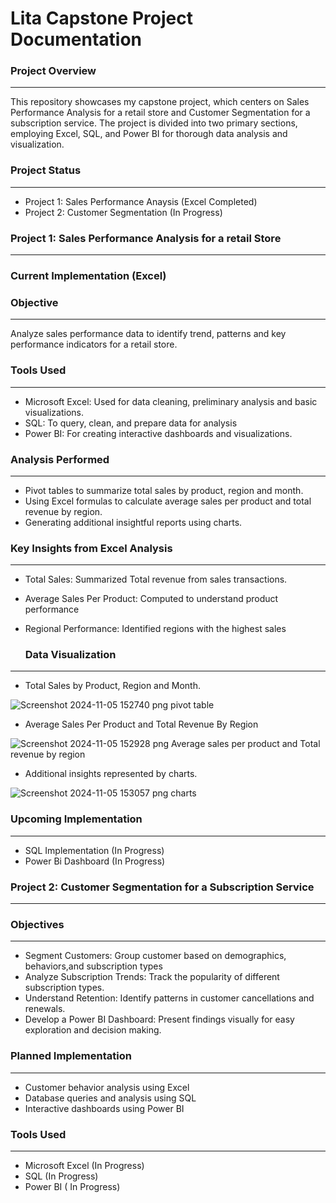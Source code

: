 # Lita Capstone Project Documentation

### Project Overview
---
This repository showcases my capstone project, which centers on Sales Performance Analysis for a retail store and Customer Segmentation for a subscription service. The project is divided into two primary sections, employing Excel, SQL, and Power BI for thorough data analysis and visualization.

### Project Status
---
- Project 1: Sales Performance Anaysis (Excel Completed)
- Project 2: Customer Segmentation (In Progress)
  
 ### Project 1: Sales Performance Analysis for a retail Store
 ---
  ### Current Implementation (Excel)

  ### Objective
  ---
  Analyze sales performance data to identify trend, patterns and key performance indicators for a retail store.

   ### Tools Used
   ---
   - Microsoft Excel: Used for data cleaning, preliminary analysis and basic visualizations.
  - SQL: To query, clean, and prepare data for analysis
  -  Power BI: For creating interactive dashboards and visualizations.

### Analysis Performed
---
- Pivot tables  to summarize total sales by product, region and month.
- Using Excel formulas to calculate average sales per product and total revenue by region.
- Generating additional insightful reports using charts.

### Key Insights from Excel Analysis
---
- Total Sales: Summarized Total revenue from sales transactions.
- Average Sales Per Product: Computed to understand product performance
- Regional Performance: Identified regions with the highest sales

  ### Data Visualization
 ---
 - Total Sales by Product, Region and Month.

![Screenshot 2024-11-05 152740 png pivot table](https://github.com/user-attachments/assets/887e9161-25e5-4020-9c77-464d693137c9)

- Average Sales Per Product and Total Revenue By Region

![Screenshot 2024-11-05 152928 png Average sales per product and Total revenue by region](https://github.com/user-attachments/assets/cda128aa-aade-497c-b3ee-88ba90a8bdb4)

- Additional insights represented by charts.

 ![Screenshot 2024-11-05 153057 png charts](https://github.com/user-attachments/assets/249af808-d5fa-44f6-93af-e7b993de5fdd)

### Upcoming Implementation
---
- SQL Implementation (In Progress)
- Power Bi Dashboard (In Progress)

### Project 2: Customer Segmentation for a Subscription Service
  ---
  ### Objectives
  ---
 - Segment Customers: Group customer based on demographics, behaviors,and subscription types
- Analyze Subscription Trends: Track the popularity of different subscription types.
- Understand Retention: Identify patterns in customer cancellations and renewals.
- Develop a Power BI Dashboard: Present findings visually for easy exploration and decision making.

 ### Planned Implementation
  ---
 - Customer behavior analysis using Excel
- Database queries and analysis using SQL
- Interactive dashboards using Power BI

 ### Tools Used
  ---
 - Microsoft Excel (In Progress)
- SQL (In Progress)
- Power BI ( In Progress)




  


